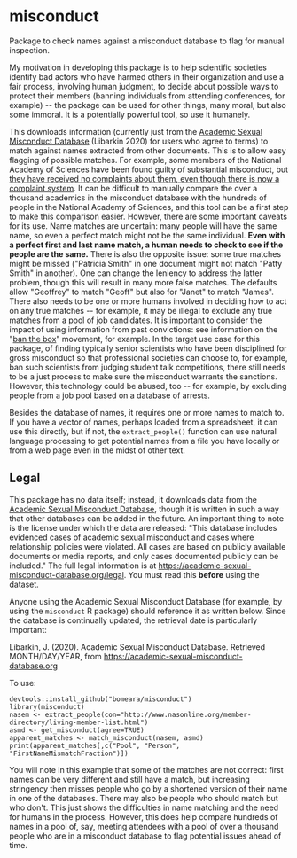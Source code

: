 # misconduct

Package to check names against a misconduct database to flag for manual inspection.

My motivation in developing this package is to help scientific societies identify bad actors who have harmed others in their organization and use a fair process, involving human judgment, to decide about possible ways to protect their members (banning individuals from attending conferences, for example) -- the package can be used for other things, many moral, but also some immoral. It is a potentially powerful tool, so use it humanely.

This downloads information (currently just from the [Academic Sexual Misconduct Database](https://academic-sexual-misconduct-database.org) (Libarkin 2020) for users who agree to terms) to match against names extracted from other documents. This is to allow easy flagging of possible matches. For example, some members of the National Academy of Sciences have been found guilty of substantial misconduct, but [they have received no complaints about them, even though there is now a complaint system](https://www.nature.com/articles/d41586-020-02640-7). It can be difficult to manually compare the over a thousand academics in the misconduct database with the hundreds of people in the National Academy of Sciences, and this tool can be a first step to make this comparison easier. However, there are some important caveats for its use. Name matches are uncertain: many people will have the same name, so even a perfect match might not be the same individual. **Even with a perfect first and last name match, a human needs to check to see if the people are the same.** There is also the opposite issue: some true matches might be missed ("Patricia Smith" in one document might not match "Patty Smith" in another). One can change the leniency to address the latter problem, though this will result in many more false matches. The defaults allow "Geoffrey" to match "Geoff" but also for "Janet" to match "James". There also needs to be one or more humans involved in deciding how to act on any true matches -- for example, it may be illegal to exclude any true matches from a pool of job candidates. It is important to consider the impact of using information from past convictions: see information on the "[ban the box](https://en.wikipedia.org/wiki/Ban_the_Box)" movement, for example. In the target use case for this package, of finding typically senior scientists who have been disciplined for gross misconduct so that professional societies can choose to, for example, ban such scientists from judging student talk competitions, there still needs to be a just process to make sure the misconduct warrants the sanctions. However, this technology could be abused, too -- for example, by excluding people from a job pool based on a database of arrests. 

Besides the database of names, it requires one or more names to match to. If you have a vector of names, perhaps loaded from a spreadsheet, it can use this directly, but if not, the `extract_people()` function can use natural language processing to get potential names from a file you have locally or from a web page even in the midst of other text.

## Legal

This package has no data itself; instead, it downloads data from the [Academic Sexual Misconduct Database](https://academic-sexual-misconduct-database.org), though it is written in such a way that other databases can be added in the future. An important thing to note is the license under which the data are released: "This database includes evidenced cases of academic sexual misconduct and cases where relationship policies were violated. All cases are based on publicly available documents or media reports, and only cases documented publicly can be included." The full legal information is at https://academic-sexual-misconduct-database.org/legal. You must read this **before** using the dataset.

Anyone using the Academic Sexual Misconduct Database (for example, by using the `misconduct` R package) should reference it as written below. Since the database is continually updated, the retrieval date is particularly important:

Libarkin, J. (2020). Academic Sexual Misconduct Database. Retrieved MONTH/DAY/YEAR, from https://academic-sexual-misconduct-database.org


To use:

```
devtools::install_github("bomeara/misconduct")
library(misconduct)
nasem <- extract_people(con="http://www.nasonline.org/member-directory/living-member-list.html")
asmd <- get_misconduct(agree=TRUE)
apparent_matches <- match_misconduct(nasem, asmd)
print(apparent_matches[,c("Pool", "Person", "FirstNameMismatchFraction")])
```

You will note in this example that some of the matches are not correct: first names can be very different and still have a match, but increasing stringency then misses people who go by a shortened version of their name in one of the databases. There may also be people who should match but who don't. This just shows the difficulties in name matching and the need for humans in the process. However, this does help compare hundreds of names in a pool of, say, meeting attendees with a pool of over a thousand people who are in a misconduct database to flag potential issues ahead of time.